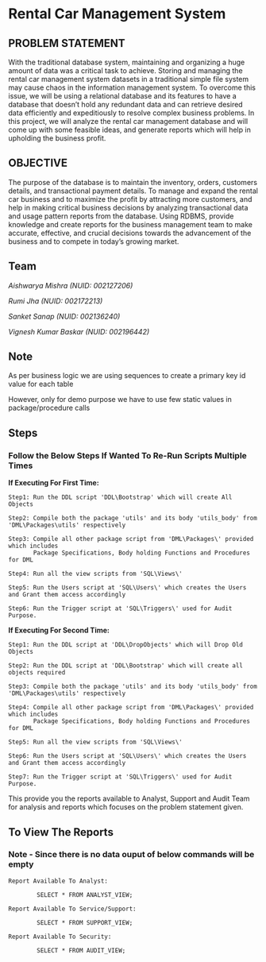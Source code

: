 # Rental Car Management  System


## PROBLEM STATEMENT

With the traditional database system, maintaining and organizing a huge amount of data was a critical task to achieve.
Storing and managing the rental car management system datasets in a traditional simple file system may cause chaos in the information management system. 
To overcome this issue, we will be using a relational database and its features to have a database that doesn’t hold any redundant data and can retrieve desired data efficiently and expeditiously to resolve complex business problems. 
In this project, we will analyze the rental car management database and will come up with some feasible ideas, and generate reports which will help in upholding the business profit. 

## OBJECTIVE

The purpose of the database is to maintain the inventory, orders, customers details, and transactional payment details. 
To manage and expand the rental car business and to maximize the profit by attracting more customers, and help in making critical business decisions by analyzing transactional data and usage pattern reports from the database. 
Using RDBMS, provide knowledge and create reports for the business management team to make accurate, effective, and crucial decisions towards the advancement of the business and to compete in today’s growing market.

## Team

*Aishwarya Mishra (NUID: 002127206)*

*Rumi Jha (NUID: 002172213)*

*Sanket Sanap (NUID: 002136240)*

*Vignesh Kumar Baskar (NUID: 002196442)*

## Note

As per business logic we are using sequences to create a primary key id value for each table

However, only for demo purpose we have to use few static values in package/procedure calls

## Steps

### **Follow the Below Steps If Wanted To Re-Run Scripts Multiple Times**

**If Executing For First Time:**

    Step1: Run the DDL script 'DDL\Bootstrap' which will create All Objects

    Step2: Compile both the package 'utils' and its body 'utils_body' from 'DML\Packages\utils' respectively

    Step3: Compile all other package script from 'DML\Packages\' provided which includes
           Package Specifications, Body holding Functions and Procedures for DML
           
    Step4: Run all the view scripts from 'SQL\Views\'
    
    Step5: Run the Users script at 'SQL\Users\' which creates the Users and Grant them access accordingly
    
    Step6: Run the Trigger script at 'SQL\Triggers\' used for Audit Purpose.


**If Executing For Second Time:**

    Step1: Run the DDL script at 'DDL\DropObjects' which will Drop Old Objects
    
    Step2: Run the DDL script at 'DDL\Bootstrap' which will create all objects required

    Step3: Compile both the package 'utils' and its body 'utils_body' from 'DML\Packages\utils' respectively

    Step4: Compile all other package script from 'DML\Packages\' provided which includes
           Package Specifications, Body holding Functions and Procedures for DML
           
    Step5: Run all the view scripts from 'SQL\Views\'
    
    Step6: Run the Users script at 'SQL\Users\' which creates the Users and Grant them access accordingly
    
    Step7: Run the Trigger script at 'SQL\Triggers\' used for Audit Purpose.


This provide you the reports available to Analyst, Support and Audit Team for analysis and reports which focuses on the problem statement given.

## **To View The Reports**

### **Note - Since there is no data ouput of below commands will be empty**

    Report Available To Analyst:
    
            SELECT * FROM ANALYST_VIEW;
        
    Report Available To Service/Support:
    
            SELECT * FROM SUPPORT_VIEW;
        
    Report Available To Security: 
    
            SELECT * FROM AUDIT_VIEW;
